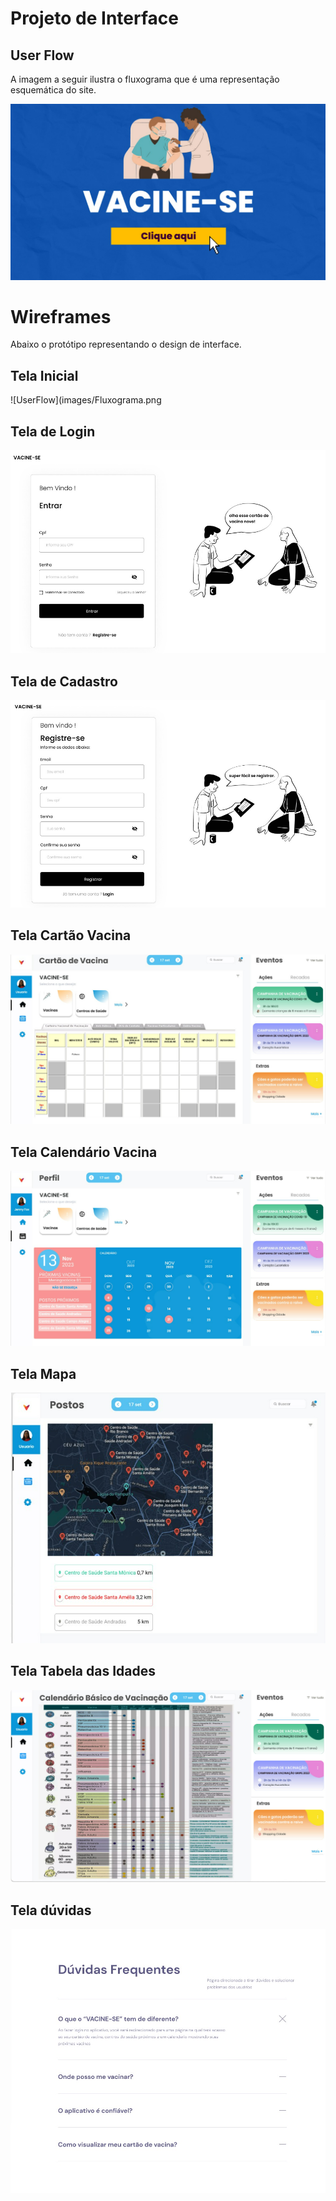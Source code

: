 # Projeto de Interface

## User Flow

A imagem a seguir ilustra o fluxograma que é uma representação esquemática do site.

![UserFlow](images/Capa.png)

# Wireframes
Abaixo o protótipo representando o design de interface.

## Tela Inicial

![UserFlow](images/Fluxograma.png

## Tela de Login

![UserFlow](images/TelaLogin.png)

## Tela de Cadastro

![UserFlow](images/TelaCadastro.png)

## Tela Cartão Vacina

![UserFlow](images/CalendarioVacina.png)

## Tela Calendário Vacina

![UserFlow](images/TelaVacina.png)

## Tela Mapa

![UserFlow](images/TelaMapa.png)

## Tela Tabela das Idades

![UserFlow](images/TelaIdades.png)

## Tela dúvidas

![UserFlow](images/DuvidasFrequentes.jpeg)
